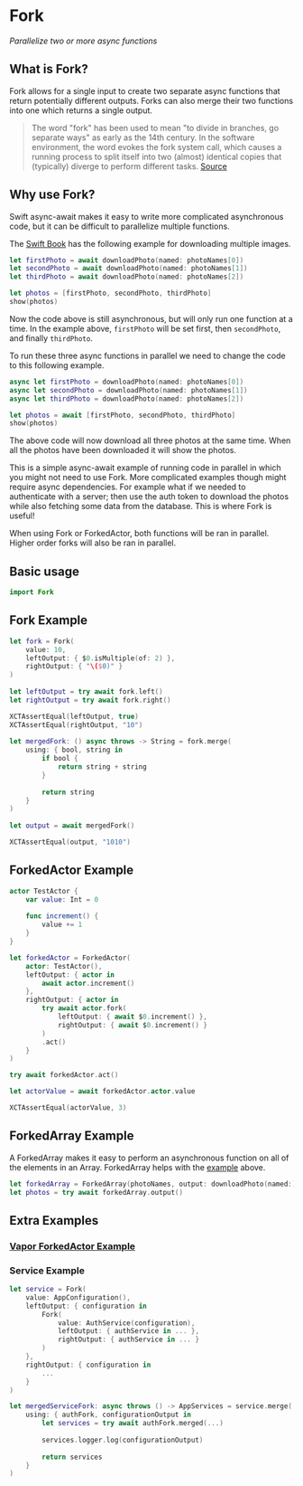 # Fork

*Parallelize two or more async functions*

## What is Fork?

Fork allows for a single input to create two separate async functions that return potentially different outputs. Forks can also merge their two functions into one which returns a single output.

> The word "fork" has been used to mean "to divide in branches, go separate ways" as early as the 14th century. In the software environment, the word evokes the fork system call, which causes a running process to split itself into two (almost) identical copies that (typically) diverge to perform different tasks.
[Source](https://en.wikipedia.org/wiki/Fork_(software_development)#Etymology)

## Why use Fork?

Swift async-await makes it easy to write more complicated asynchronous code, but it can be difficult to parallelize multiple functions.

The [Swift Book](https://docs.swift.org/swift-book/LanguageGuide/Concurrency.html#ID641) has the following example for downloading multiple images.

```swift
let firstPhoto = await downloadPhoto(named: photoNames[0])
let secondPhoto = await downloadPhoto(named: photoNames[1])
let thirdPhoto = await downloadPhoto(named: photoNames[2])

let photos = [firstPhoto, secondPhoto, thirdPhoto]
show(photos)
```

Now the code above is still asynchronous, but will only run one function at a time. In the example above, `firstPhoto` will be set first, then `secondPhoto`, and finally `thirdPhoto`.

To run these three async functions in parallel we need to change the code to this following example.

```swift
async let firstPhoto = downloadPhoto(named: photoNames[0])
async let secondPhoto = downloadPhoto(named: photoNames[1])
async let thirdPhoto = downloadPhoto(named: photoNames[2])

let photos = await [firstPhoto, secondPhoto, thirdPhoto]
show(photos)
```

The above code will now download all three photos at the same time. When all the photos have been downloaded it will show the photos.

This is a simple async-await example of running code in parallel in which you might not need to use Fork. More complicated examples though might require async dependencies. For example what if we needed to authenticate with a server; then use the auth token to download the photos while also fetching some data from the database. This is where Fork is useful!

When using Fork or ForkedActor, both functions will be ran in parallel. Higher order forks will also be ran in parallel.

## Basic usage

```swift
import Fork
```

## Fork Example

```swift
let fork = Fork(
    value: 10,
    leftOutput: { $0.isMultiple(of: 2) },
    rightOutput: { "\($0)" }
)
        
let leftOutput = try await fork.left()
let rightOutput = try await fork.right()

XCTAssertEqual(leftOutput, true)
XCTAssertEqual(rightOutput, "10")
        
let mergedFork: () async throws -> String = fork.merge(
    using: { bool, string in
        if bool {
            return string + string
        }
            
        return string
    }
)
        
let output = await mergedFork()

XCTAssertEqual(output, "1010")
```

## ForkedActor Example

```swift
actor TestActor {
    var value: Int = 0
    
    func increment() {
        value += 1
    }
}

let forkedActor = ForkedActor(
    actor: TestActor(),
    leftOutput: { actor in
        await actor.increment()
    },
    rightOutput: { actor in
        try await actor.fork(
            leftOutput: { await $0.increment() },
            rightOutput: { await $0.increment() }
        )
        .act()
    }
)

try await forkedActor.act()

let actorValue = await forkedActor.actor.value

XCTAssertEqual(actorValue, 3)
```

## ForkedArray Example

A ForkedArray makes it easy to perform an asynchronous function on all of the elements in an Array. ForkedArray helps with the [example](#why-use-fork) above.

```swift
let forkedArray = ForkedArray(photoNames, output: downloadPhoto(named:))
let photos = try await forkedArray.output()
```


## Extra Examples

### [Vapor ForkedActor Example](https://github.com/0xLeif/VaporForkDemo)

### Service Example

```swift
let service = Fork(
    value: AppConfiguration(),
    leftOutput: { configuration in
        Fork(
            value: AuthService(configuration),
            leftOutput: { authService in ... },
            rightOutput: { authService in ... }
        )
    },
    rightOutput: { configuration in
        ...
    }
)

let mergedServiceFork: async throws () -> AppServices = service.merge(
    using: { authFork, configurationOutput in
        let services = try await authFork.merged(...)
            
        services.logger.log(configurationOutput)
            
        return services
    }
)
```
